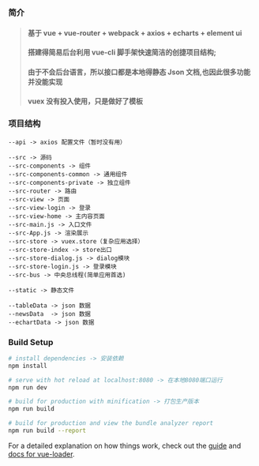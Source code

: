 ### 简介

> #### 基于 vue + vue-router + webpack + axios + echarts + element ui
>
> #### 搭建得简易后台利用 vue-cli 脚手架快速简洁的创捷项目结构;
>
> #### 由于不会后台语言，所以接口都是本地得静态 Json 文档,也因此很多功能并没能实现
>
> #### vuex 没有投入使用，只是做好了模板

### 项目结构

```constructure
--api -> axios 配置文件（暂时没有用）

--src -> 源码
--src-components -> 组件
--src-components-common -> 通用组件
--src-components-private -> 独立组件
--src-router -> 路由
--src-view -> 页面
--src-view-login -> 登录
--src-view-home -> 主内容页面
--src-main.js -> 入口文件
--src-App.js -> 渲染展示
--src-store -> vuex.store（复杂应用选择）
--src-store-index -> store出口
--src-store-dialog.js -> dialog模块
--src-store-login.js -> 登录模块
--src-bus -> 中央总线程(简单应用首选)

--static -> 静态文件

--tableData -> json 数据
--newsData  -> json 数据
--echartData -> json 数据
```

### Build Setup

```bash
# install dependencies -> 安装依赖
npm install

# serve with hot reload at localhost:8080 -> 在本地8080端口运行
npm run dev

# build for production with minification -> 打包生产版本
npm run build

# build for production and view the bundle analyzer report
npm run build --report
```

For a detailed explanation on how things work, check out the [guide](http://vuejs-templates.github.io/webpack/) and [docs for vue-loader](http://vuejs.github.io/vue-loader).
